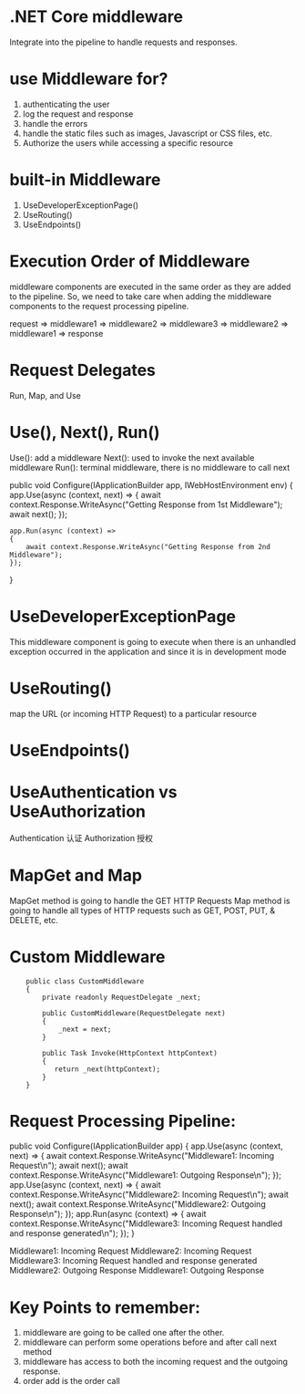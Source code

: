 # .NET Core middleware
Integrate into the pipeline to handle requests and responses. 

# use Middleware for?
1. authenticating the user
2. log the request and response
3. handle the errors
4. handle the static files such as images, Javascript or CSS files, etc.
5. Authorize the users while accessing a specific resource

# built-in Middleware
1. UseDeveloperExceptionPage()
2. UseRouting()
3. UseEndpoints()

# Execution Order of Middleware
middleware components are executed in the same order as they are added to the pipeline. 
So, we need to take care when adding the middleware components to the request processing pipeline.

request => middleware1 => middleware2 => middleware3 => middleware2 => middleware1 => response

# Request Delegates
Run, Map, and Use

# Use(), Next(), Run()
Use(): add a middleware
Next(): used to invoke the next available middleware
Run(): terminal middleware, there is no middleware to call next

public void Configure(IApplicationBuilder app, IWebHostEnvironment env)
{
    app.Use(async (context, next) =>
    {
        await context.Response.WriteAsync("Getting Response from 1st Middleware");
        await next();
    });

    app.Run(async (context) =>
    {
        await context.Response.WriteAsync("Getting Response from 2nd Middleware");
    });

}

# UseDeveloperExceptionPage
This middleware component is going to execute when there is an unhandled exception occurred in the application and since it is in development mode

# UseRouting()
map the URL (or incoming HTTP Request) to a particular resource

# UseEndpoints()

# UseAuthentication vs UseAuthorization
Authentication 认证
Authorization 授权

# MapGet and Map
MapGet method is going to handle the GET HTTP Requests
Map method is going to handle all types of HTTP requests such as GET, POST, PUT, & DELETE, etc.

# Custom Middleware
```
    public class CustomMiddleware
    {
        private readonly RequestDelegate _next;

        public CustomMiddleware(RequestDelegate next)
        {
            _next = next;
        }

        public Task Invoke(HttpContext httpContext)
        {
           return _next(httpContext);
        }
    }
```

# Request Processing Pipeline:
public void Configure(IApplicationBuilder app)
{
    app.Use(async (context, next) =>
    {
        await context.Response.WriteAsync("Middleware1: Incoming Request\n");
        await next();
        await context.Response.WriteAsync("Middleware1: Outgoing Response\n");
    });
    app.Use(async (context, next) =>
    {
        await context.Response.WriteAsync("Middleware2: Incoming Request\n");
        await next();
        await context.Response.WriteAsync("Middleware2: Outgoing Response\n");
    });
    app.Run(async (context) =>
    {
        await context.Response.WriteAsync("Middleware3: Incoming Request handled and response generated\n");
    });
}

Middleware1: Incoming Request
Middleware2: Incoming Request
Middleware3: Incoming Request handled and response generated
Middleware2: Outgoing Response
Middleware1: Outgoing Response

# Key Points to remember:
1. middleware are going to be called one after the other.
2. middleware can perform some operations before and after call next method
3. middleware has access to both the incoming request and the outgoing response.
4. order add is the order call
